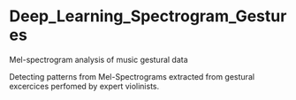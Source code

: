 # Deep_Learning_Spectrogram_Gestures
Mel-spectrogram analysis of music gestural data 

Detecting patterns from Mel-Spectrograms extracted from gestural excercices perfomed by expert violinists. 
